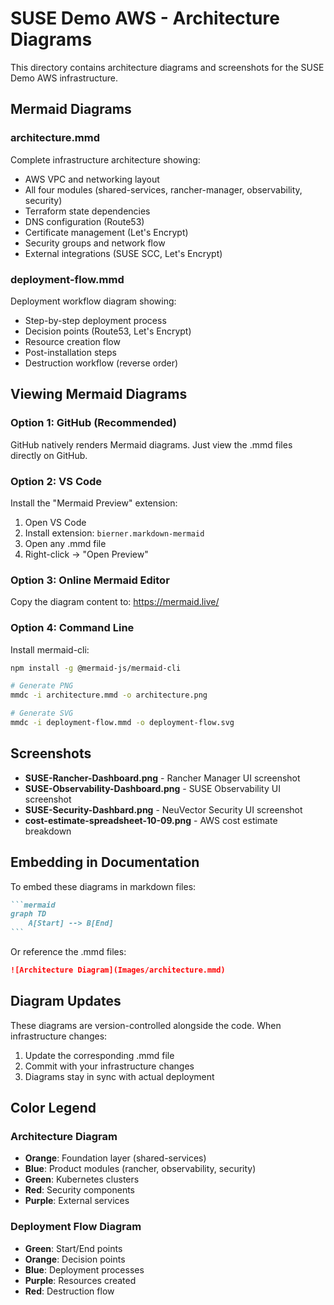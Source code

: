 # SUSE Demo AWS - Architecture Diagrams

This directory contains architecture diagrams and screenshots for the SUSE Demo AWS infrastructure.

## Mermaid Diagrams

### architecture.mmd
Complete infrastructure architecture showing:
- AWS VPC and networking layout
- All four modules (shared-services, rancher-manager, observability, security)
- Terraform state dependencies
- DNS configuration (Route53)
- Certificate management (Let's Encrypt)
- Security groups and network flow
- External integrations (SUSE SCC, Let's Encrypt)

### deployment-flow.mmd
Deployment workflow diagram showing:
- Step-by-step deployment process
- Decision points (Route53, Let's Encrypt)
- Resource creation flow
- Post-installation steps
- Destruction workflow (reverse order)

## Viewing Mermaid Diagrams

### Option 1: GitHub (Recommended)
GitHub natively renders Mermaid diagrams. Just view the .mmd files directly on GitHub.

### Option 2: VS Code
Install the "Mermaid Preview" extension:
1. Open VS Code
2. Install extension: `bierner.markdown-mermaid`
3. Open any .mmd file
4. Right-click → "Open Preview"

### Option 3: Online Mermaid Editor
Copy the diagram content to: https://mermaid.live/

### Option 4: Command Line
Install mermaid-cli:
```bash
npm install -g @mermaid-js/mermaid-cli

# Generate PNG
mmdc -i architecture.mmd -o architecture.png

# Generate SVG
mmdc -i deployment-flow.mmd -o deployment-flow.svg
```

## Screenshots

- **SUSE-Rancher-Dashboard.png** - Rancher Manager UI screenshot
- **SUSE-Observability-Dashboard.png** - SUSE Observability UI screenshot
- **SUSE-Security-Dashbard.png** - NeuVector Security UI screenshot
- **cost-estimate-spreadsheet-10-09.png** - AWS cost estimate breakdown

## Embedding in Documentation

To embed these diagrams in markdown files:

````markdown
```mermaid
graph TD
    A[Start] --> B[End]
```
````

Or reference the .mmd files:
```markdown
![Architecture Diagram](Images/architecture.mmd)
```

## Diagram Updates

These diagrams are version-controlled alongside the code. When infrastructure changes:
1. Update the corresponding .mmd file
2. Commit with your infrastructure changes
3. Diagrams stay in sync with actual deployment

## Color Legend

### Architecture Diagram
- **Orange**: Foundation layer (shared-services)
- **Blue**: Product modules (rancher, observability, security)
- **Green**: Kubernetes clusters
- **Red**: Security components
- **Purple**: External services

### Deployment Flow Diagram
- **Green**: Start/End points
- **Orange**: Decision points
- **Blue**: Deployment processes
- **Purple**: Resources created
- **Red**: Destruction flow
